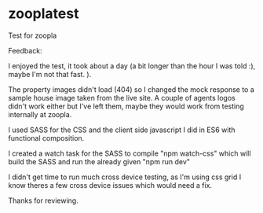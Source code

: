 # zooplatest
Test for zoopla

Feedback:

I enjoyed the test, it took about a day (a bit longer than the hour I was told :), maybe I'm not that fast. ). 

The property images didn't load (404) so I changed the mock response to a sample house image taken from the live site. A couple of agents logos didn't work either but I've left them, maybe they would work from testing internally at zoopla.

I used SASS for the CSS and the client side javascript I did in ES6 with functional composition.

I created a watch task for the SASS to compile "npm watch-css" which will build the SASS and run the already given "npm run dev"

I didn't get time to run much cross device testing, as I'm using css grid I know theres a few cross device issues which would need a fix.

Thanks for reviewing.








